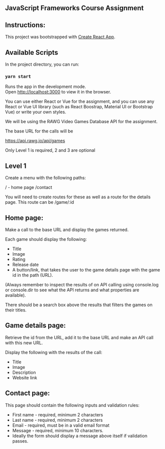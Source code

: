 ## JavaScript Frameworks Course Assignment

## Instructions:

This project was bootstrapped with [Create React App](https://github.com/facebook/create-react-app).

## Available Scripts

In the project directory, you can run:

### `yarn start`

Runs the app in the development mode.<br />
Open [http://localhost:3000](http://localhost:3000) to view it in the browser.

You can use either React or Vue for the assignment, and you can use any React or Vue UI library (such as React Boostrap, Material UI or Bootstrap Vue) or write your own styles.

We will be using the RAWG Video Games Database API for the assignment.

The base URL for the calls will be

https://api.rawg.io/api/games

Only Level 1 is required, 2 and 3 are optional

## Level 1
Create a menu with the following paths:

/ - home page
/contact

You will need to create routes for these as well as a route for the details page. This route can be /game/:id

## Home page:
Make a call to the base URL and display the games returned.

Each game should display the following:

- Title
- Image
- Rating
- Release date
- A button/link, that takes the user to the game details page with the game id in the path (URL).

(Always remember to inspect the results of on API calling using console.log or console.dir to see what the API returns and what properties are available).

There should be a search box above the results that filters the games on their titles.

## Game details page:
Retrieve the id from the URL, add it to the base URL and make an API call with this new URL.

Display the following with the results of the call:

- Title
- Image
- Description
- Website link

## Contact page:
This page should contain the following inputs and validation rules:

- First name - required, minimum 2 characters
- Last name - required, minimum 2 characters
- Email - required, must be in a valid email format
- Message - required, minimum 10 characters.
- Ideally the form should display a message above itself if validation passes.
